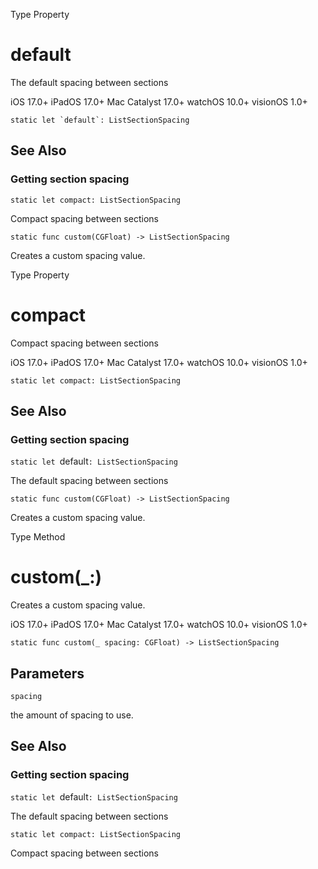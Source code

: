 Type Property

# default

The default spacing between sections

iOS 17.0+  iPadOS 17.0+  Mac Catalyst 17.0+  watchOS 10.0+  visionOS 1.0+

    
    
    static let `default`: ListSectionSpacing

## See Also

### Getting section spacing

`static let compact: ListSectionSpacing`

Compact spacing between sections

`static func custom(CGFloat) -> ListSectionSpacing`

Creates a custom spacing value.

Type Property

# compact

Compact spacing between sections

iOS 17.0+  iPadOS 17.0+  Mac Catalyst 17.0+  watchOS 10.0+  visionOS 1.0+

    
    
    static let compact: ListSectionSpacing

## See Also

### Getting section spacing

`static let `default`: ListSectionSpacing`

The default spacing between sections

`static func custom(CGFloat) -> ListSectionSpacing`

Creates a custom spacing value.

Type Method

# custom(_:)

Creates a custom spacing value.

iOS 17.0+  iPadOS 17.0+  Mac Catalyst 17.0+  watchOS 10.0+  visionOS 1.0+

    
    
    static func custom(_ spacing: CGFloat) -> ListSectionSpacing

##  Parameters

`spacing`

    

the amount of spacing to use.

## See Also

### Getting section spacing

`static let `default`: ListSectionSpacing`

The default spacing between sections

`static let compact: ListSectionSpacing`

Compact spacing between sections


